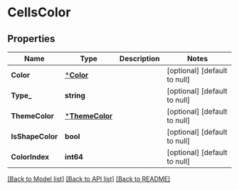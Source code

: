 # CellsColor

## Properties
Name | Type | Description | Notes
------------ | ------------- | ------------- | -------------
**Color** | [***Color**](Color.md) |  | [optional] [default to null]
**Type_** | **string** |  | [optional] [default to null]
**ThemeColor** | [***ThemeColor**](ThemeColor.md) |  | [optional] [default to null]
**IsShapeColor** | **bool** |  | [optional] [default to null]
**ColorIndex** | **int64** |  | [optional] [default to null]

[[Back to Model list]](../README.md#documentation-for-models) [[Back to API list]](../README.md#documentation-for-api-endpoints) [[Back to README]](../README.md)


